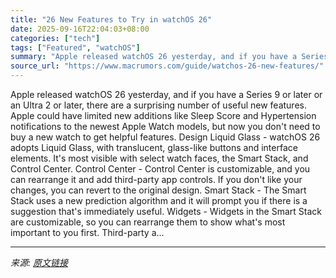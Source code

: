```yaml
---
title: "26 New Features to Try in watchOS 26"
date: 2025-09-16T22:04:03+08:00
categories: ["tech"]
tags: ["Featured", "watchOS"]
summary: "Apple released watchOS 26 yesterday, and if you have a Series 9 or later or an Ultra 2 or later, there are a surprising number of useful new features. Apple could have limited new additions like Sleep"
source_url: "https://www.macrumors.com/guide/watchos-26-new-features/"
---
```


Apple released watchOS 26 yesterday, and if you have a Series 9 or later or an Ultra 2 or later, there are a surprising number of useful new features. Apple could have limited new additions like Sleep Score and Hypertension notifications to the newest Apple Watch models, but now you don't need to buy a new watch to get helpful features. Design Liquid Glass - &zwnj;watchOS 26&zwnj; adopts Liquid Glass, with translucent, glass-like buttons and interface elements. It's most visible with select watch faces, the Smart Stack, and Control Center. Control Center - Control Center is customizable, and you can rearrange it and add third-party app controls. If you don't like your changes, you can revert to the original design. Smart Stack - The Smart Stack uses a new prediction algorithm and it will prompt you if there is a suggestion that's immediately useful. Widgets - Widgets in the Smart Stack are customizable, so you can rearrange them to show what's most important to you first. Third-party a...

---

*来源: [原文链接](https://www.macrumors.com/guide/watchos-26-new-features/)*
